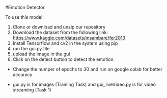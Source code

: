 #Emotion Detector

To use this model:
1. Clone or download and unzip our repository
2. Download the dataset from the following link: https://www.kaggle.com/datasets/msambare/fer2013
3. Install Tensorflow and cv2 in the system using pip
4. run the gui.py file
5. upload the image in the gui
6. Click on the detect button to detect the emotion.

- Change the numper of epochs to 30 and run on google colab for better accuracy

- gui.py is for images (Training Task) and gui_liveVideo.py is for video streaming (Task 1)
